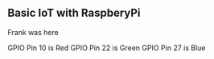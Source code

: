 Basic IoT with RaspberyPi
---
Frank was here

GPIO Pin 10 is Red
GPIO Pin 22 is Green
GPIO Pin 27 is Blue
